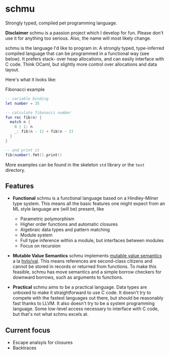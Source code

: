 # schmu
Strongly typed, compiled pet programming language.

**Disclaimer** schmu is a passion project which I develop for fun. Please don't use it for anything too serious.
Also, the name will most likely change.

schmu is the language I'd like to program in: A strongly typed, type-inferred compiled language that can be programmed in a functional way (see below).
It prefers stack- over heap allocations, and can easily interface with C code.
Think OCaml, but slightly more control over allocations and data layout.

Here's what it looks like:

Fibonacci example
``` lua
-- variable binding
let number = 35

-- calculate fibonacci number
fun rec fib(n) {
  match n {
    0 | 1: n
    _: fib(n - 1) + fib(n - 2)
  }
}

-- and print it
fib(number).fmt().print()
```

More examples can be found in the skeleton `std` library or the `test` directory.

## Features
+ **Functional**
schmu is a functional language based on a Hindley-Milner type system.
This means all the basic features one might expect from an ML style language are (will be) present, like
    + Parametric polymorphism
    + Higher order functions and automatic closures
    + Algebraic data types and pattern matching
    + Module system
    + Full type inference within a module, but interfaces between modules
    + Focus on recursion

+ **Mutable Value Semantics**
schmu implements [mutable value semantics](https://www.jot.fm/issues/issue_2022_02/article2.pdf) a la [hylo/val](https://www.hylo-lang.org/).
This means references are second-class citizens and cannot be stored in records or returned from functions.
To make this feasible, schmu has move semantics and a simple borrow checkers for downward borrows, such as arguments to functions.

+ **Practical**
schmu aims to be a practical language.
Data types are unboxed to make it straightforward to use C code.
It doesn't try to compete with the fastest languages out there, but should be reasonably fast thanks to LLVM.
It also doesn't try to be a system programming language.
Some low-level access necessary to interface with C code, but that's not what schmu excels at.


## Current focus
+ Escape analsyis for closures
+ Backtraces
